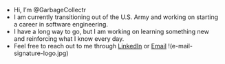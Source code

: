 - Hi, I’m @GarbageCollectr
- I am currently transitioning out of the U.S. Army and working on starting a career in software engineering.
- I have a long way to go, but I am working on learning something new and reinforcing what I know every day.
- Feel free to reach out to me through [LinkedIn](https://www.linkedin.com/in/alex-werner/) or [Email](mailto:alex.d.werner@outlook.com)
!(e-mail-signature-logo.jpg)
<!---
GarbageCollectr/GarbageCollectr is a ✨ special ✨ repository because its `README.md` (this file) appears on your GitHub profile.
You can click the Preview link to take a look at your changes.
--->
